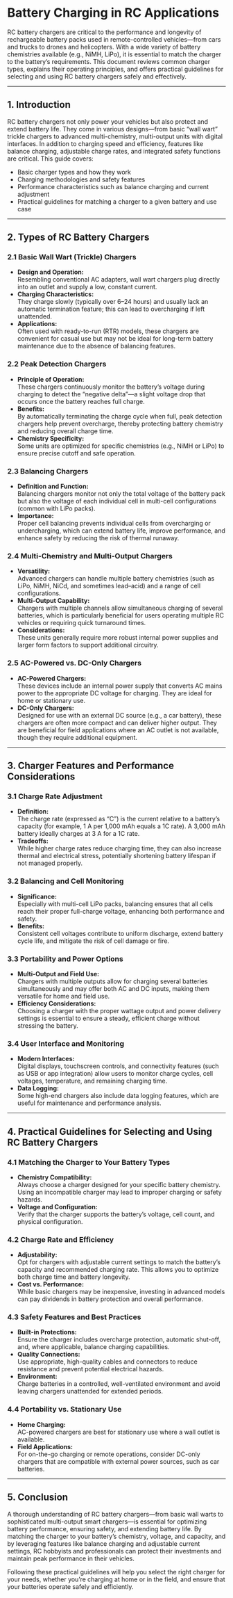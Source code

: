 # Battery Charging in RC Applications

RC battery chargers are critical to the performance and longevity of rechargeable battery packs used in remote-controlled vehicles—from cars and trucks to drones and helicopters. With a wide variety of battery chemistries available (e.g., NiMH, LiPo), it is essential to match the charger to the battery’s requirements. This document reviews common charger types, explains their operating principles, and offers practical guidelines for selecting and using RC battery chargers safely and effectively.

---

## 1. Introduction

RC battery chargers not only power your vehicles but also protect and extend battery life. They come in various designs—from basic “wall wart” trickle chargers to advanced multi-chemistry, multi-output units with digital interfaces. In addition to charging speed and efficiency, features like balance charging, adjustable charge rates, and integrated safety functions are critical. This guide covers:

- Basic charger types and how they work
- Charging methodologies and safety features
- Performance characteristics such as balance charging and current adjustment
- Practical guidelines for matching a charger to a given battery and use case

---

## 2. Types of RC Battery Chargers

### 2.1 Basic Wall Wart (Trickle) Chargers

- **Design and Operation:**  
  Resembling conventional AC adapters, wall wart chargers plug directly into an outlet and supply a low, constant current.
- **Charging Characteristics:**  
  They charge slowly (typically over 6–24 hours) and usually lack an automatic termination feature; this can lead to overcharging if left unattended.
- **Applications:**  
  Often used with ready-to-run (RTR) models, these chargers are convenient for casual use but may not be ideal for long-term battery maintenance due to the absence of balancing features.

### 2.2 Peak Detection Chargers

- **Principle of Operation:**  
  These chargers continuously monitor the battery’s voltage during charging to detect the “negative delta”—a slight voltage drop that occurs once the battery reaches full charge.
- **Benefits:**  
  By automatically terminating the charge cycle when full, peak detection chargers help prevent overcharge, thereby protecting battery chemistry and reducing overall charge time.
- **Chemistry Specificity:**  
  Some units are optimized for specific chemistries (e.g., NiMH or LiPo) to ensure precise cutoff and safe operation.

### 2.3 Balancing Chargers

- **Definition and Function:**  
  Balancing chargers monitor not only the total voltage of the battery pack but also the voltage of each individual cell in multi-cell configurations (common with LiPo packs).
- **Importance:**  
  Proper cell balancing prevents individual cells from overcharging or undercharging, which can extend battery life, improve performance, and enhance safety by reducing the risk of thermal runaway.

### 2.4 Multi-Chemistry and Multi-Output Chargers

- **Versatility:**  
  Advanced chargers can handle multiple battery chemistries (such as LiPo, NiMH, NiCd, and sometimes lead–acid) and a range of cell configurations.
- **Multi-Output Capability:**  
  Chargers with multiple channels allow simultaneous charging of several batteries, which is particularly beneficial for users operating multiple RC vehicles or requiring quick turnaround times.
- **Considerations:**  
  These units generally require more robust internal power supplies and larger form factors to support additional circuitry.

### 2.5 AC-Powered vs. DC-Only Chargers

- **AC-Powered Chargers:**  
  These devices include an internal power supply that converts AC mains power to the appropriate DC voltage for charging. They are ideal for home or stationary use.
- **DC-Only Chargers:**  
  Designed for use with an external DC source (e.g., a car battery), these chargers are often more compact and can deliver higher output. They are beneficial for field applications where an AC outlet is not available, though they require additional equipment.

---

## 3. Charger Features and Performance Considerations

### 3.1 Charge Rate Adjustment

- **Definition:**  
  The charge rate (expressed as “C”) is the current relative to a battery’s capacity (for example, 1 A per 1,000 mAh equals a 1C rate). A 3,000 mAh battery ideally charges at 3 A for a 1C rate.
- **Tradeoffs:**  
  While higher charge rates reduce charging time, they can also increase thermal and electrical stress, potentially shortening battery lifespan if not managed properly.

### 3.2 Balancing and Cell Monitoring

- **Significance:**  
  Especially with multi-cell LiPo packs, balancing ensures that all cells reach their proper full-charge voltage, enhancing both performance and safety.
- **Benefits:**  
  Consistent cell voltages contribute to uniform discharge, extend battery cycle life, and mitigate the risk of cell damage or fire.

### 3.3 Portability and Power Options

- **Multi-Output and Field Use:**  
  Chargers with multiple outputs allow for charging several batteries simultaneously and may offer both AC and DC inputs, making them versatile for home and field use.
- **Efficiency Considerations:**  
  Choosing a charger with the proper wattage output and power delivery settings is essential to ensure a steady, efficient charge without stressing the battery.

### 3.4 User Interface and Monitoring

- **Modern Interfaces:**  
  Digital displays, touchscreen controls, and connectivity features (such as USB or app integration) allow users to monitor charge cycles, cell voltages, temperature, and remaining charging time.
- **Data Logging:**  
  Some high-end chargers also include data logging features, which are useful for maintenance and performance analysis.

---

## 4. Practical Guidelines for Selecting and Using RC Battery Chargers

### 4.1 Matching the Charger to Your Battery Types

- **Chemistry Compatibility:**  
  Always choose a charger designed for your specific battery chemistry. Using an incompatible charger may lead to improper charging or safety hazards.
- **Voltage and Configuration:**  
  Verify that the charger supports the battery’s voltage, cell count, and physical configuration.

### 4.2 Charge Rate and Efficiency

- **Adjustability:**  
  Opt for chargers with adjustable current settings to match the battery’s capacity and recommended charging rate. This allows you to optimize both charge time and battery longevity.
- **Cost vs. Performance:**  
  While basic chargers may be inexpensive, investing in advanced models can pay dividends in battery protection and overall performance.

### 4.3 Safety Features and Best Practices

- **Built-in Protections:**  
  Ensure the charger includes overcharge protection, automatic shut-off, and, where applicable, balance charging capabilities.
- **Quality Connections:**  
  Use appropriate, high-quality cables and connectors to reduce resistance and prevent potential electrical hazards.
- **Environment:**  
  Charge batteries in a controlled, well-ventilated environment and avoid leaving chargers unattended for extended periods.

### 4.4 Portability vs. Stationary Use

- **Home Charging:**  
  AC-powered chargers are best for stationary use where a wall outlet is available.
- **Field Applications:**  
  For on-the-go charging or remote operations, consider DC-only chargers that are compatible with external power sources, such as car batteries.

---

## 5. Conclusion

A thorough understanding of RC battery chargers—from basic wall warts to sophisticated multi-output smart chargers—is essential for optimizing battery performance, ensuring safety, and extending battery life. By matching the charger to your battery’s chemistry, voltage, and capacity, and by leveraging features like balance charging and adjustable current settings, RC hobbyists and professionals can protect their investments and maintain peak performance in their vehicles.

Following these practical guidelines will help you select the right charger for your needs, whether you’re charging at home or in the field, and ensure that your batteries operate safely and efficiently.
